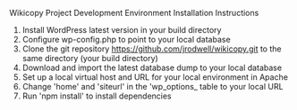Wikicopy Project Development Environment Installation Instructions

1) Install WordPress latest version in your build directory
2) Configure wp-config.php to point to your local database
3) Clone the git repository https://github.com/jrodwell/wikicopy.git to the same directory (your build directory)
4) Download and import the latest database dump to your local database
5) Set up a local virtual host and URL for your local environment in Apache
6) Change 'home' and 'siteurl' in the 'wp_options_ table to your local URL 
7) Run 'npm install' to install dependencies

